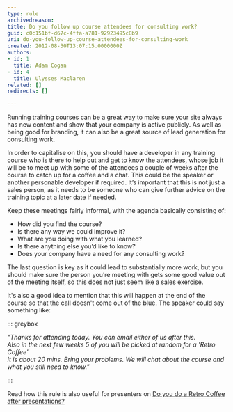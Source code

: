 ```yaml
---
type: rule
archivedreason: 
title: Do you follow up course attendees for consulting work?
guid: c0c151bf-d67c-4ffa-a781-92923495c8b9
uri: do-you-follow-up-course-attendees-for-consulting-work
created: 2012-08-30T13:07:15.0000000Z
authors:
- id: 1
  title: Adam Cogan
- id: 4
  title: Ulysses Maclaren
related: []
redirects: []

---
```


Running training courses can be a great way to make sure your site always has new content and show that your company is active publicly. As well as being good for branding, it can also be a great source of lead generation for consulting work.

<!--endintro-->

In order to capitalise on this, you should have a developer in any training course who is there to help out and get to know the attendees, whose job it will be to meet up with some of the attendees a couple of weeks after the course to catch up for a coffee and a chat. This could be the speaker or another personable developer if required. It’s important that this is not just a sales person, as it needs to be someone who can give further advice on the training topic at a later date if needed.

Keep these meetings fairly informal, with the agenda basically consisting of:

* How did you find the course?
* Is there any way we could improve it?
* What are you doing with what you learned?
* Is there anything else you’d like to know?
* Does your company have a need for any consulting work?


The last question is key as it could lead to substantially more work, but you should make sure the person you’re meeting with gets some good value out of the meeting itself, so this does not just seem like a sales exercise.

It's also a good idea to mention that this will happen at the end of the course so that the call doesn't come out of the blue. The speaker could say something like:


::: greybox

*"Thanks for attending today. You can email either of us after this.
<br>                    Also in the next few weeks 5 of you will be picked at random for a 'Retro Coffee'
<br>                    It is about 20 mins. Bring your problems. We will chat about the course and what you still need to know."*

:::


Read how this rule is also useful for presenters on [Do you do a Retro Coffee after presentations?](/do-you-do-a-retro-coffee-after-presentations)
